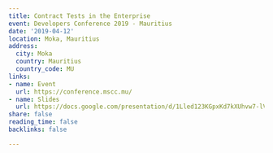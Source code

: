 ```yaml
---
title: Contract Tests in the Enterprise
event: Developers Conference 2019 - Mauritius
date: '2019-04-12'
location: Moka, Mauritius
address:
  city: Moka
  country: Mauritius
  country_code: MU
links:
- name: Event
  url: https://conference.mscc.mu/
- name: Slides
  url: https://docs.google.com/presentation/d/1Lled123KGpxKd7kXUhvw7-lVCBnF85j6qPolL0prD_c/edit?usp=sharing
share: false
reading_time: false
backlinks: false

---
```

